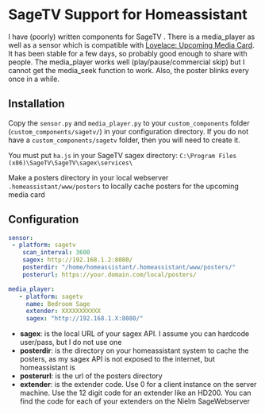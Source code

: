 # SageTV Support for Homeassistant

I have (poorly) written components for SageTV . There is a media_player as well as a sensor which is compatible with [Lovelace: Upcoming Media Card](https://github.com/custom-cards/upcoming-media-card/README.md). It has been stable for a few days, so probably good enough to share with people. The media_player works well (play/pause/commercial skip) but I cannot get the media_seek function to work. Also, the poster blinks every once in a while.

## Installation

Copy the `sensor.py` and `media_player.py` to your `custom_components` folder (`custom_components/sagetv/`) in your configuration directory.  If you do not have a `custom_components/sagetv` folder, then you will need to create it.

You must put `ha.js` in your SageTV sagex directory: `C:\Program Files (x86)\SageTV\SageTV\sagex\services\`

Make a posters directory in your local webserver `.homeassistant/www/posters` to locally cache posters for the upcoming media card

## Configuration
```yaml
sensor:
 - platform: sagetv
    scan_interval: 3600
    sagex: http://192.168.1.2:8080/
    posterdir: "/home/homeassistant/.homeassistant/www/posters/"
    posterurl: https://your.domain.com/local/posters/

media_player:
   - platform: sagetv
     name: Bedroom Sage
     extender: XXXXXXXXXXX
     sagex: "http://192.168.1.X:8080/"   
```

- **sagex**: is the local URL of your sagex API. I assume you can hardcode user/pass, but I do not use one
- **posterdir**: is the directory on your homeassistant system to cache the posters, as my sagex API is not exposed to the internet, but homeassistant is 
- **posterurl**: is the url of the posters directory
- **extender**: is the extender code. Use 0 for a client instance on the server machine. Use the 12 digit code for an extender like an HD200. You can find the code for each of your extenders on the Nielm SageWebserver 
